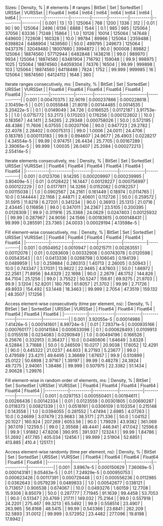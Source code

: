 Sizes:
| Density, % | # elements | # ranges | BitSet |      Set | SortedSet |   URSSet | VURSSet |
|    Float64 |      Int64 |    Int64 |  Int64 |    Int64 |     Int64 |    Int64 |   Int64 |
|------------|------------|----------|--------|----------|-----------|----------|---------|
|      0.001 |         13 |       13 | 125064 |      768 |      1200 |     1336 |     312 |
|       0.01 |         90 |       90 | 125064 |     2496 |      6136 |     6888 |    1544 |
|        0.1 |        985 |      985 | 125064 |    37056 |     63336 |    71248 |   15864 |
|        1.0 |      10126 |    10014 | 125064 |   147648 |    649600 |   722608 |  160328 |
|       10.0 |      99784 |    89966 | 125064 |  2359488 |   6398824 |  6488904 | 1439560 |
|       50.0 |     499795 |   249673 | 125064 |  9437376 |  32049480 | 18007680 | 3994872 |
|       90.0 |     900008 |    89882 | 125064 | 18874560 |  57712944 |  6482848 | 1438216 |
|       99.0 |     989970 |     9934 | 125064 | 18874560 |  63481904 |   716792 |  159048 |
|       99.9 |     998975 |     1025 | 125064 | 18874560 |  64059304 |    74376 |   16504 |
|      99.99 |     999898 |      103 | 125064 | 18874560 |  64118488 |     7824 |    1752 |
|     99.999 |     999985 |       16 | 125064 | 18874560 |  64124112 |     1648 |     360 |

Iterate ranges consecutively, ms:
| Density, % |     BitSet |     Set |   SortedSet |      URSSet |     VURSSet |
|    Float64 |    Float64 | Float64 |     Float64 |     Float64 |     Float64 |
|------------|------------|---------|-------------|-------------|-------------|
|      0.001 | 0.00470375 | 32.9019 | 0.000237866 | 0.000228618 |  2.10459e-5 |
|       0.01 |  0.0055848 | 21.8019 |  0.00144485 |   0.0014535 |  3.20422e-5 |
|        0.1 |  0.0149049 |  34.726 |   0.0166525 |   0.0172187 |  3.91753e-5 |
|        1.0 |  0.0715772 | 53.2173 |    0.170203 |    0.176256 | 0.000122602 |
|       10.0 |   0.183567 | 44.1411 |     2.54265 |     2.29348 | 0.000758026 |
|       50.0 |   0.572195 | 48.4386 |     11.7606 |     6.07555 |  0.00207106 |
|       90.0 |   0.947723 | 29.2782 |     22.4078 |     2.28402 |  0.00075313 |
|       99.0 |     1.0006 | 24.0011 |     24.4706 |    0.183785 | 0.000113183 |
|       99.9 |   0.994607 | 24.9677 |     26.4903 |   0.0228217 |  4.34554e-5 |
|      99.99 |   0.974751 | 26.4434 |     25.7705 |  0.00167289 |  2.39065e-5 |
|     99.999 |    1.00035 | 26.0407 |     25.2084 | 0.000272213 |  2.55414e-5 |

Iterate elements consecutively, ms:
| Density, % |    BitSet |     Set |   SortedSet |      URSSet |     VURSSet |
|    Float64 |   Float64 | Float64 |     Float64 |     Float64 |     Float64 |
|------------|-----------|---------|-------------|-------------|-------------|
|      0.001 | 0.0123706 | 9.14295 | 0.000209997 | 0.000239995 |  3.80409e-5 |
|       0.01 | 0.0128422 | 16.1447 |  0.00129227 | 0.000756997 | 0.000122229 |
|        0.1 | 0.0177811 | 14.3266 |   0.0152082 |   0.0182257 |  0.00115038 |
|        1.0 | 0.0902567 | 24.2161 |    0.161449 |     0.18974 |   0.0114765 |
|       10.0 |  0.144444 | 22.1168 |     2.44871 |     2.40601 |    0.112726 |
|       50.0 |  0.259572 | 31.5915 |     11.8219 |     6.27201 |    0.341234 |
|       90.0 |   0.36913 | 25.1313 |     21.0716 |     2.43445 |    0.116856 |
|       99.0 |  0.347011 | 24.2367 |     23.5105 |    0.200395 |   0.0128309 |
|       99.9 |  0.311916 | 25.3368 |     24.0629 |   0.0247403 |  0.00125932 |
|      99.99 |  0.287967 | 24.9056 |     24.1566 |  0.00183615 | 0.000148431 |
|     99.999 |  0.285591 | 23.7365 |     24.0033 |  0.00029194 |  4.13598e-5 |

Fill element-wise consecutively, ms:
| Density, % |    BitSet |        Set |  SortedSet |     URSSet |    VURSSet |
|    Float64 |   Float64 |    Float64 |    Float64 |    Float64 |    Float64 |
|------------|-----------|------------|------------|------------|------------|
|      0.001 | 0.0504952 |  0.0010947 | 0.00215711 | 0.00263551 | 0.00112078 |
|       0.01 | 0.0283609 | 0.00332908 | 0.00743078 |  0.0120598 | 0.00543543 |
|        0.1 | 0.0413336 |  0.0268798 |   0.106045 |   0.194139 |  0.0489959 |
|        1.0 |  0.259884 |   0.280313 |    1.40713 |    2.26005 |    0.50943 |
|       10.0 |  0.743347 |    3.17031 |    13.9822 |    22.9465 |    4.87803 |
|       50.0 |   1.66972 |    22.2561 |    71.8956 |    84.6329 |    22.1698 |
|       90.0 |    2.2679 |    46.1752 |    144.826 |    84.7104 |    25.1256 |
|       99.0 |   3.75522 |    50.5247 |     159.61 |    69.9275 |    21.9703 |
|       99.9 |    3.1204 |    52.8201 |    180.795 |    61.6057 |    21.3702 |
|      99.99 |   2.71726 |    49.8933 |    154.492 |    53.1448 |    18.3463 |
|     99.999 |    2.7054 |    47.3519 |    159.132 |    48.3507 |    17.1256 |

Access element-wise consecutively (time per element, ns):
| Density, % |      BitSet |         Set |   SortedSet |      URSSet |     VURSSet |
|    Float64 |     Float64 |     Float64 |     Float64 |     Float64 |     Float64 |
|------------|-------------|-------------|-------------|-------------|-------------|
|      0.001 |  3.92055e-5 |  0.00014986 |  7.41426e-5 | 0.000141601 |  8.99724e-5 |
|       0.01 |  7.29371e-5 | 0.000935166 | 0.000760177 |  0.00141584 | 0.000633098 |
|        0.1 | 0.000628493 |   0.0109913 |   0.0155518 |   0.0234083 |   0.0290949 |
|        1.0 |  0.00494196 |    0.166526 |     0.25676 |    0.332913 |     0.36437 |
|       10.0 |   0.0480806 |     1.64649 |      3.8328 |     4.52884 |     3.71688 |
|       50.0 |    0.246509 |     10.0217 |     20.9038 |     17.6052 |     12.4291 |
|       90.0 |    0.445322 |     21.0237 |      44.603 |     8.27193 |     5.23677 |
|       99.0 |    0.479589 |     23.4211 |     49.6495 |     3.36669 |     1.67657 |
|       99.9 |    0.510899 |     25.0122 |     50.6898 |     2.97167 |     1.39197 |
|      99.99 |     0.48278 |     24.3924 |     49.7275 |     2.94061 |     1.38486 |
|     99.999 |    0.507975 |     22.3382 |     51.1434 |     2.90628 |     1.29976 |

Fill element-wise in random order of elements, ms:
| Density, % |    BitSet |         Set |  SortedSet |     URSSet |    VURSSet |
|    Float64 |   Float64 |     Float64 |    Float64 |    Float64 |    Float64 |
|------------|-----------|-------------|------------|------------|------------|
|      0.001 | 0.0297153 | 0.000550401 | 0.00194611 | 0.00266436 | 0.00142334 |
|       0.01 | 0.0123559 |  0.00301805 | 0.00690287 |  0.0118373 | 0.00821339 |
|        0.1 | 0.0518161 |   0.0306109 |   0.103354 |   0.215148 |   0.143558 |
|        1.0 | 0.0394055 |    0.281552 |    1.47494 |     2.6985 |    4.07263 |
|       10.0 |   0.24699 |     3.07479 |    23.9683 |    38.5171 |    271.336 |
|       50.0 |   1.04152 |     20.1027 |    160.924 |    207.269 |    6053.56 |
|       90.0 |   1.79929 |     43.9382 |    361.069 |    367.019 |    12259.5 |
|       99.0 |   2.35568 |     48.4441 |    446.941 |    417.042 |    12596.6 |
|       99.9 |   1.91882 |     47.8206 |    390.915 |    391.937 |    12324.1 |
|      99.99 |   1.84786 |     51.2692 |    417.785 |    405.034 |    12456.1 |
|     99.999 |   2.51904 |     52.6851 |    413.885 |      410.4 |    12517.1 |

Access element-wise randomly (time per element, ns):
| Density, % |      BitSet |         Set |   SortedSet |      URSSet |     VURSSet |
|    Float64 |     Float64 |     Float64 |     Float64 |     Float64 |     Float64 |
|------------|-------------|-------------|-------------|-------------|-------------|
|      0.001 |   3.8967e-5 | 0.000150629 |  7.36069e-5 | 0.000143181 |  9.05463e-5 |
|       0.01 |  7.24929e-5 | 0.000950753 | 0.000623426 |  0.00117391 | 0.000729448 |
|        0.1 | 0.000556236 |   0.0112985 |   0.0362643 |   0.0579239 |   0.0489833 |
|        1.0 |  0.00542677 |    0.138121 |    0.713657 |    0.906538 |    0.674067 |
|       10.0 |   0.0493276 |     1.60159 |     12.7708 |     15.9306 |     8.85079 |
|       50.0 |    0.287777 |     7.71945 |     91.1639 |     99.4458 |     53.7053 |
|       90.0 |     0.51347 |     20.4769 |      217.11 |     149.032 |     75.2164 |
|       99.0 |    0.557918 |     24.2201 |     275.467 |     99.3213 |     65.5492 |
|       99.9 |    0.558514 |     23.4907 |     263.965 |     56.8168 |     48.5415 |
|      99.99 |    0.543366 |     23.6841 |     262.209 |     32.5893 |     31.0012 |
|     99.999 |    0.572952 |     23.4482 |     277.096 |     19.8198 |     17.8942 |

